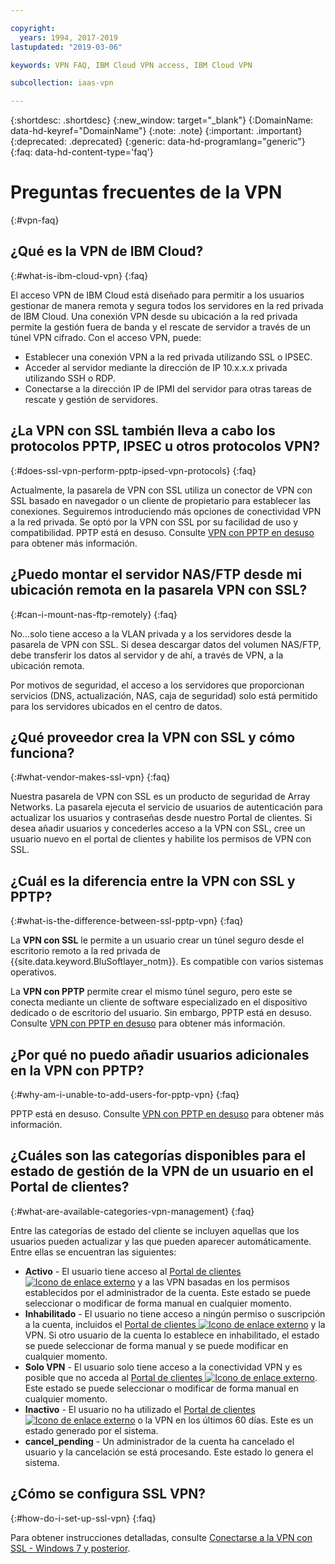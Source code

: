 ```yaml
---

copyright:
  years: 1994, 2017-2019
lastupdated: "2019-03-06"

keywords: VPN FAQ, IBM Cloud VPN access, IBM Cloud VPN

subcollection: iaas-vpn

---
```


{:shortdesc: .shortdesc}
{:new_window: target="_blank"}
{:DomainName: data-hd-keyref="DomainName"}
{:note: .note}
{:important: .important}
{:deprecated: .deprecated}
{:generic: data-hd-programlang="generic"}
{:faq: data-hd-content-type='faq'}

# Preguntas frecuentes de la VPN
{:#vpn-faq}

## ¿Qué es la VPN de IBM Cloud?
{:#what-is-ibm-cloud-vpn}
{:faq}

El acceso VPN de IBM Cloud está diseñado para permitir a los usuarios gestionar de manera remota y segura todos los servidores en la red privada de IBM Cloud.  Una conexión VPN desde su ubicación a la red privada permite la gestión fuera de banda y el rescate de servidor a través de un túnel VPN cifrado. Con el acceso VPN, puede:

* Establecer una conexión VPN a la red privada utilizando SSL o IPSEC.
* Acceder al servidor mediante la dirección de IP 10.x.x.x privada utilizando SSH o RDP.
* Conectarse a la dirección IP de IPMI del servidor para otras tareas de rescate y gestión de servidores.


## ¿La VPN con SSL también lleva a cabo los protocolos PPTP, IPSEC u otros protocolos VPN?
{:#does-ssl-vpn-perform-pptp-ipsed-vpn-protocols}
{:faq}

Actualmente, la pasarela de VPN con SSL utiliza un conector de VPN con SSL basado en navegador o un cliente de propietario para establecer las conexiones. Seguiremos introduciendo más opciones de conectividad VPN a la red privada. Se optó por la VPN con SSL por su facilidad de uso y compatibilidad. PPTP está en desuso. Consulte [VPN con PPTP en desuso](/docs/infrastructure/iaas-vpn?topic=VPN-pptp-vpn-deprecation) para obtener más información.



## ¿Puedo montar el servidor NAS/FTP desde mi ubicación remota en la pasarela VPN con SSL?
{:#can-i-mount-nas-ftp-remotely}
{:faq}

No...solo tiene acceso a la VLAN privada y a los servidores desde la pasarela de VPN con SSL. Si desea descargar datos del volumen NAS/FTP, debe transferir los datos al servidor y de ahí, a través de VPN, a la ubicación remota.

Por motivos de seguridad, el acceso a los servidores que proporcionan servicios (DNS, actualización, NAS, caja de seguridad) solo está permitido para los servidores ubicados en el centro de datos.


## ¿Qué proveedor crea la VPN con SSL y cómo funciona?
{:#what-vendor-makes-ssl-vpn}
{:faq}

Nuestra pasarela de VPN con SSL es un producto de seguridad de Array Networks.  La pasarela ejecuta el servicio de usuarios de autenticación para actualizar los usuarios y contraseñas desde nuestro Portal de clientes. Si desea añadir usuarios y concederles acceso a la VPN con SSL, cree un usuario nuevo en el portal de clientes y habilite los permisos de VPN con SSL.


## ¿Cuál es la diferencia entre la VPN con SSL y PPTP?
{:#what-is-the-difference-between-ssl-pptp-vpn}
{:faq}

La **VPN con SSL** le permite a un usuario crear un túnel seguro desde el escritorio remoto a la red privada de {{site.data.keyword.BluSoftlayer_notm}}. Es compatible con varios sistemas operativos.

La **VPN con PPTP** permite crear el mismo túnel seguro, pero este se conecta mediante un cliente de software especializado en el dispositivo dedicado o de escritorio del usuario. Sin embargo, PPTP está en desuso. Consulte [VPN con PPTP en desuso](/docs/infrastructure/iaas-vpn?topic=VPN-pptp-vpn-deprecation) para obtener más información.

## ¿Por qué no puedo añadir usuarios adicionales en la VPN con PPTP?
{:#why-am-i-unable-to-add-users-for-pptp-vpn}
{:faq}

PPTP está en desuso. Consulte [VPN con PPTP en desuso](/docs/infrastructure/iaas-vpn?topic=VPN-pptp-vpn-deprecation) para obtener más información.

## ¿Cuáles son las categorías disponibles para el estado de gestión de la VPN de un usuario en el Portal de clientes?
{:#what-are-available-categories-vpn-management}
{:faq}

Entre las categorías de estado del cliente se incluyen aquellas que los usuarios pueden actualizar y las que pueden aparecer automáticamente. Entre ellas se encuentran las siguientes:

* **Activo** - El usuario tiene acceso al [Portal de clientes ![Icono de enlace externo](../../icons/launch-glyph.svg "Icono de enlace externo")](https://control.softlayer.com/) y a las VPN basadas en los permisos establecidos por el administrador de la cuenta. Este estado se puede seleccionar o modificar de forma manual en cualquier momento.
* **Inhabilitado** - El usuario no tiene acceso a ningún permiso o suscripción a la cuenta, incluidos el [Portal de clientes ![Icono de enlace externo](../../icons/launch-glyph.svg "Icono de enlace externo")](https://control.softlayer.com/) y la VPN. Si otro usuario de la cuenta lo establece en inhabilitado, el estado se puede seleccionar de forma manual y se puede modificar en cualquier momento.
* **Solo VPN** - El usuario solo tiene acceso a la conectividad VPN y es posible que no acceda al [Portal de clientes ![Icono de enlace externo](../../icons/launch-glyph.svg "Icono de enlace externo")](https://control.softlayer.com/). Este estado se puede seleccionar o modificar de forma manual en cualquier momento.
* **Inactivo** - El usuario no ha utilizado el [Portal de clientes ![Icono de enlace externo](../../icons/launch-glyph.svg "Icono de enlace externo")](https://control.softlayer.com/) o la VPN en los últimos 60 días. Este es un estado generado por el sistema.
* **cancel_pending** - Un administrador de la cuenta ha cancelado el usuario y la cancelación se está procesando. Este estado lo genera el sistema.

## ¿Cómo se configura SSL VPN?
{:#how-do-i-set-up-ssl-vpn}
{:faq}

Para obtener instrucciones detalladas, consulte [Conectarse a la VPN con SSL - Windows 7 y posterior](/docs/infrastructure/iaas-vpn?topic=VPN-connect-ssl-vpn-windows7#connect-ssl-vpn-windows7).


